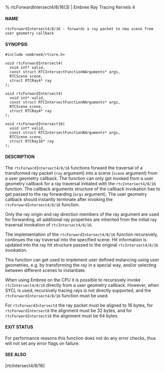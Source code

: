 % rtcForwardIntersect4/8/16(3) | Embree Ray Tracing Kernels 4

#### NAME

    rtcForwardIntersect4/8/16 - forwards a ray packet to new scene from user geometry callback

#### SYNOPSIS

    #include <embree4/rtcore.h>

    void rtcForwardIntersect4(
      void int* valid,
      const struct RTCIntersectFunctionNArguments* args,
      RTCScene scene,
      struct RTCRay4* ray
    );

    void rtcForwardIntersect4(
      void int* valid,
      const struct RTCIntersectFunctionNArguments* args,
      RTCScene scene,
      struct RTCRay4* ray
    );

    void rtcForwardIntersect16(
      void int* valid,
      const struct RTCIntersectFunctionNArguments* args,
      RTCScene scene,
      struct RTCRay16* ray
    );

#### DESCRIPTION

The `rtcForwardIntersect4/8/16` functions forward the traversal of a
transformed ray packet (`ray` argument) into a scene (`scene` argument) from
a user geometry callback. The function can only get invoked from a
user geometry callback for a ray traversal initiated with the
`rtcIntersect4/8/16` function. The callback arguments structure of the
callback invokation has to get passed to the ray forwarding (`args`
argument). The user geometry callback should instantly terminate after
invoking the `rtcForwardIntersect4/8/16` function.

Only the ray origin and ray direction members of the ray
argument are used for forwarding, all additional ray properties are
inherited from the initial ray traversal invokation of
`rtcIntersect4/8/16`.

The implementation of the `rtcForwardIntersect4/8/16` function recursively,
continues the ray traversal into the specified scene. Hit information
is updated into the ray hit structure passed to the original
`rtcIntersect4/8/16` invokation.

This function can get used to implement user defined instancing using
user geometries, e.g. by transforming the ray in a special way, and/or
selecting between different scenes to instantiate.

When using Embree on the CPU it is possible to recursively invoke
`rtcIntersect4/8/16` directly from a user geometry callback. However, when
SYCL is used, recursively tracing rays is not directly supported, and
the `rtcForwardIntersect4/8/16` function must be used.

For `rtcForwardIntersect4` the ray packet must be aligned to 16 bytes, for
`rtcForwardIntersect8` the alignment must be 32 bytes, and for
`rtcForwardIntersect16` the alignment must be 64 bytes.

#### EXIT STATUS

For performance reasons this function does not do any error checks,
thus will not set any error flags on failure.

#### SEE ALSO

[rtcIntersect4/8/16]
